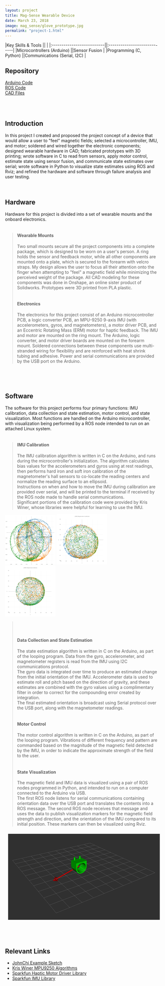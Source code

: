 ```yaml
---
layout: project
title: Mag-Sense Wearable Device
date: March 23, 2018
image: mag_sense/glove_prototype.jpg
permalink: "project-1.html"
---
```


<!-- 
TODO:

-->


<!-- Tags and Video -->
<!-- Line before a table should be blank -->

|Key Skills & Tools          ||                              |
|:---------------------------||:-----------------------------|
|Microcontrollers (Arduino)  ||Sensor Fusion                 |
|Programming (C, Python)     ||Communications (Serial, I2C)  |



## Repository
[Arduino Code](https://github.com/idtx314/gloveduino)  
[ROS Code](https://github.com/idtx314/rosglove)  
[CAD Files](https://cad.onshape.com/documents/59f6b9e68d51d87d17f218b7/w/08135ad5edb522fb621632bc/e/02c82a1bae2817e4d66146ec)  
<br />
<br />
<br />



## Introduction
In this project I created and proposed the project concept of a device that would allow a user to "feel" magnetic fields; selected a microcontroller, IMU, and motor; soldered and wired together the electronic components; designed wearable hardware in CAD; fabricated prototypes with 3D printing; wrote software in C to read from sensors, apply motor control, estimate state using sensor fusion, and communicate state estimates over serial; wrote software in Python to visualize state estimates using ROS and Rviz; and refined the hardware and software through failure analysis and user testing.
<br />
<br />
<br />



## Hardware
Hardware for this project is divided into a set of wearable mounts and the onboard electronics.
<br />
<br />
>
>#### Wearable Mounts
>Two small mounts secure all the project components into a complete package, which is designed to be worn on a user's person. A ring holds the sensor and feedback motor, while all other components are mounted onto a plate, which is secured to the forearm with velcro straps. My design allows the user to focus all their attention onto the finger when attempting to "feel" a magnetic field while minimizing the perceived weight of the package. All CAD modeling for these components was done in Onshape, an online sister product of Solidworks. Prototypes were 3D printed from PLA plastic.
><br />
><br />
>
>#### Electronics
>The electronics for this project consist of an Arduino microcontroller PCB, a logic converter PCB, an MPU-9250 9-axis IMU (with accelerometers, gyros, and magnetometers), a motor driver PCB, and an Eccentric Rotating Mass (ERM) motor for haptic feedback.
>The IMU and motor are mounted on the ring mount. The Arduino, logic converter, and motor driver boards are mounted on the forearm mount. Soldered connections between these components use multi-stranded wiring for flexibility and are reinforced with heat shrink tubing and adhesive. Power and serial communications are provided by the USB port on the Arduino.
<br />
<br />
<br />



## Software
The software for this project performs four primary functions: IMU calibration, data collection and state estimation, motor control, and state visualization. Most functions are handled on the Arduino microcontroller, with visualization being performed by a ROS node intended to run on an attached Linux system.
<br />
<br />
>
>#### IMU Calibration
>The IMU calibration algorithm is written in C on the Arduino, and runs during the microcontroller's initialization. The algorithm calculates bias values for the accelerometers and gyros using at rest readings, then performs hard iron and soft iron calibration of the magnetometer's hall sensors to co-locate the reading centers and normalize the reading surface to an ellipsoid.  
>Instructions on when and how to move the IMU during calibration are provided over serial, and will be printed to the terminal if received by the ROS node made to handle serial communications.  
>Significant portions of the calibration code were provided by Kris Winer, whose libraries were helpful for learning to use the IMU.

<img src="./public/images/mag_sense/calibration.jpg" alt="Before Cal" style="display: inline-block; max-width: 33%; max-height: 33%;" />
<img src="./public/images/mag_sense/calibration2.png" alt="After Hard Iron" style="display: inline-block; max-width: 33%; max-height: 33%;" />
<img src="./public/images/mag_sense/calibration3.png" alt="After Soft Iron" style="display: inline-block; max-width: 33%; max-height: 33%;" />

><br />
><br />
>
>#### Data Collection and State Estimation
>The state estimation algorithm is written in C on the Arduino, as part of the looping program. Data from the gyro, accelerometer, and magnetometer registers is read from the IMU using I2C communications protocol.  
>The gyro data is integrated over time to produce an estimated change from the initial orientation of the IMU. Accelerometer data is used to estimate roll and pitch based on the direction of gravity, and these estimates are combined with the gyro values using a complimentary filter in order to correct for the compounding error created by integration.  
>The final estimated orientation is broadcast using Serial protocol over the USB port, along with the magnetometer readings.
><br />
><br />
>
>#### Motor Control
>The motor control algorithm is written in C on the Arduino, as part of the looping program. Vibrations of different frequency and pattern are commanded based on the magnitude of the magnetic field detected by the IMU, in order to indicate the approximate strength of the field to the user.
><br />
><br />
>
>#### State Visualization
>The magnetic field and IMU data is visualized using a pair of ROS nodes programmed in Python, and intended to run on a computer connected to the Arduino via USB.  
>The first ROS node listens for serial communications containing orientation data over the USB port and translates the contents into a ROS message. The second ROS node receives that message and uses the data to publish visualization markers for the magnetic field strength and direction, and the orientation of the IMU compared to its initial position. These markers can then be visualized using Rviz.

<img src="./public/images/mag_sense/visualization.png" alt="Visualizer" width="500" style="display: block; margin-left: auto; margin-right: auto; padding: 10px;"/>

<br />
<br />
<br />



## Relevant Links
* [JohnChi Example Sketch](https://playground.arduino.cc/Main/MPU-6050)
* [Kris Winer MPU9250 Algorithms](https://github.com/kriswiner/MPU9250)
* [Sparkfun Haptic Motor Driver Library](https://www.sparkfun.com/products/14538)
* [Sparkfun IMU Library](https://www.sparkfun.com/products/13762)


